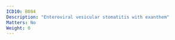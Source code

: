 ```yaml
---
ICD10: B084
Description: "Enteroviral vesicular stomatitis with exanthem"
Matters: No
Weight: 0
---
```

